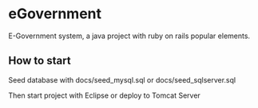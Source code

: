 eGovernment
===========

 E-Government system, a java project with ruby on rails popular elements.

## How to start

Seed database with docs/seed_mysql.sql or docs/seed_sqlserver.sql  

Then start project with Eclipse or deploy to Tomcat Server  
